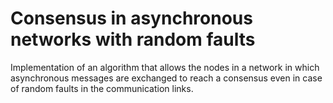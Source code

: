 # Consensus in asynchronous networks with random faults

Implementation of an algorithm that allows the nodes in a network in which asynchronous messages are exchanged to reach a consensus even in case of random faults in the communication links.
